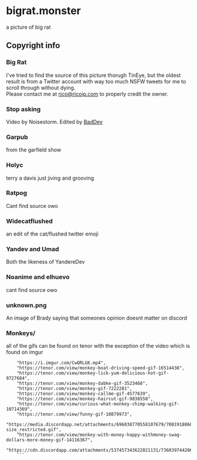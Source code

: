 # bigrat.monster

a picture of big rat

## Copyright info

### Big Rat

I've tried to find the source of this picture thorugh TinEye, but the oldest result is from a Twitter account with way too much NSFW tweets for me to scroll through without dying.  
Please contact me at [rico@ricoip.com](mailto:rico@ricoip.com) to properly credit the owner.

### Stop asking

Video by Noisestorm. Edited by [BadDev](https://github.com/StijnSimons)

### Garpub
from the garfield show

### Holyc

terry a davis just jiving and grooving

### Ratpog

Cant find source owo

### Widecatflushed

an edit of the cat/flushed twitter emoji

### Yandev and Umad

Both the likeness of YandereDev

### Noanime and elhuevo

cant find source owo

### unknown.png

An image of Brady saying that someones opinion doesnt matter on discord

### Monkeys/
all of the gifs can be found on tenor with the exception of the video which is found on imgur
```
    "https://i.imgur.com/CwQRLGK.mp4",
    "https://tenor.com/view/monkey-boat-driving-speed-gif-16514438",
    "https://tenor.com/view/monkey-lick-yum-delicious-hot-gif-9727684",
    "https://tenor.com/view/monkey-dabke-gif-3523468",
    "https://tenor.com/view/monkey-gif-7222281",
    "https://tenor.com/view/monkey-callme-gif-4577639",
    "https://tenor.com/view/monkey-haircut-gif-9838558",
    "https://tenor.com/view/curious-what-monkey-chimp-walking-gif-10714369",
    "https://tenor.com/view/funny-gif-10879973",
    "https://media.discordapp.net/attachments/696038770558107679/700191886681309214/ShallowUnhealthyDeermouse-size_restricted.gif",
    "https://tenor.com/view/monkey-with-money-happy-withmoney-swag-dollars-more-money-gif-14116367",
    "https://cdn.discordapp.com/attachments/537457343622021131/736039744206798928/Monkey_Orange.gif"
    ```
